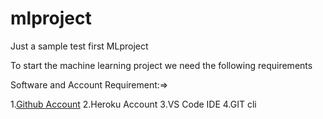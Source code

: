 # mlproject
Just a sample test first MLproject 

To start the machine learning project we need the following requirements

Software and Account Requirement:=>

1.[Github Account](https://github.com/) 
2.Heroku Account
3.VS Code IDE
4.GIT cli 

